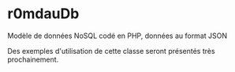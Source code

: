 r0mdauDb
========

Modèle de données NoSQL codé en PHP, données au format JSON

Des exemples d'utilisation de cette classe seront présentés très prochainement.
